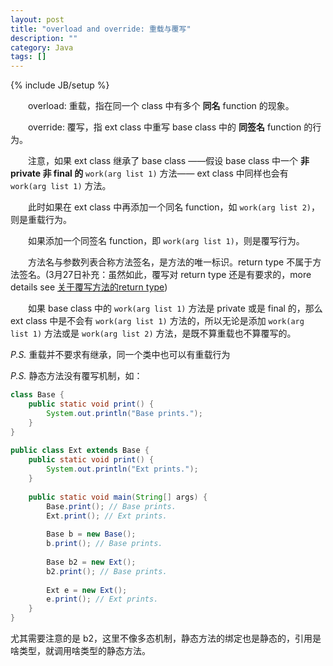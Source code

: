 ```yaml
---
layout: post
title: "overload and override: 重载与覆写"
description: ""
category: Java
tags: []
---
```

{% include JB/setup %}

　　overload: 重载，指在同一个 class 中有多个 **同名** function 的现象。  

　　override: 覆写，指 ext class 中重写 base class 中的 **同签名** function 的行为。  

　　注意，如果 ext class 继承了 base class ——假设 base class 中一个 **非 private 非 final 的** `work(arg list 1)` 方法—— ext class 中同样也会有 `work(arg list 1)` 方法。  

　　此时如果在 ext class 中再添加一个同名 function，如 `work(arg list 2)`，则是重载行为。  

　　如果添加一个同签名 function，即 `work(arg list 1)`，则是覆写行为。  

　　方法名与参数列表合称方法签名，是方法的唯一标识。return type 不属于方法签名。(3月27日补充：虽然如此，覆写对 return type 还是有要求的，more details see [关于覆写方法的return type](/java/2009/03/27/return-type-of-overridden-method))

　　如果 base class 中的 `work(arg list 1)` 方法是 private 或是 final 的，那么 ext class 中是不会有 `work(arg list 1)` 方法的，所以无论是添加 `work(arg list 1)` 方法或是 `work(arg list 2)` 方法，是既不算重载也不算覆写的。

_P.S._ 重载并不要求有继承，同一个类中也可以有重载行为

_P.S._ 静态方法没有覆写机制，如：

```java
class Base {  
	public static void print() {  
		System.out.println("Base prints.");  
	}  
}  
  
public class Ext extends Base {  
	public static void print() {  
		System.out.println("Ext prints.");  
	}  
	  
	public static void main(String[] args) {          
		Base.print(); // Base prints.  
		Ext.print(); // Ext prints.  
		  
		Base b = new Base();  
		b.print(); // Base prints.  
		  
		Base b2 = new Ext();  
		b2.print(); // Base prints.  
		  
		Ext e = new Ext();  
		e.print(); // Ext prints.  
	}  
}  
```

尤其需要注意的是 b2，这里不像多态机制，静态方法的绑定也是静态的，引用是啥类型，就调用啥类型的静态方法。